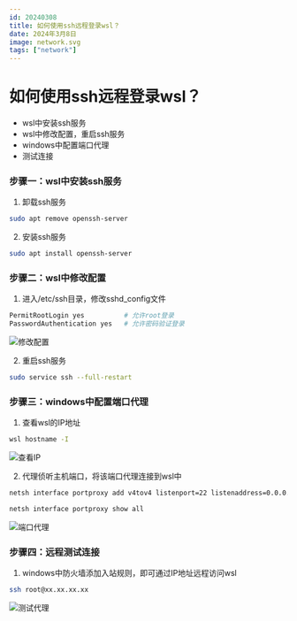 ```yaml
---
id: 20240308
title: 如何使用ssh远程登录wsl？
date: 2024年3月8日
image: network.svg
tags: ["network"]
---
```



# 如何使用ssh远程登录wsl？

 - wsl中安装ssh服务
 - wsl中修改配置，重启ssh服务
 - windows中配置端口代理
 - 测试连接


### 步骤一：wsl中安装ssh服务

1. 卸载ssh服务

```bash
sudo apt remove openssh-server
```

2. 安装ssh服务

```bash
sudo apt install openssh-server
```

### 步骤二：wsl中修改配置

1. 进入/etc/ssh目录，修改sshd_config文件

```bash
PermitRootLogin yes          # 允许root登录
PasswordAuthentication yes   # 允许密码验证登录
```

![修改配置](/20240308设置ssh.png)

2. 重启ssh服务

```bash
sudo service ssh --full-restart
```

### 步骤三：windows中配置端口代理

1. 查看wsl的IP地址

```bash
wsl hostname -I
```

![查看IP](/20240308查看wsl的IP.png)

2. 代理侦听主机端口，将该端口代理连接到wsl中

```bash
netsh interface portproxy add v4tov4 listenport=22 listenaddress=0.0.0.0 connectport=22 connectaddress=wsl地址
```

```bash
netsh interface portproxy show all
```

![端口代理](/20240308添加端口代理.png)

### 步骤四：远程测试连接

1. windows中防火墙添加入站规则，即可通过IP地址远程访问wsl

```bash
ssh root@xx.xx.xx.xx
```

![测试代理](/20240308测试连接.png)